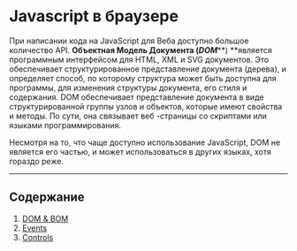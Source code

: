 # Javascript в браузере

При написании кода на JavaScript для Веба доступно большое количество API. **Объектная Модель Документа \(**_**DOM**_**\) **является программным интерфейсом для HTML, XML и SVG документов. Это обеспечивает структурированное представление документа \(дерева\), и определяет способ, по которому структура может быть доступна для программы, для изменения структуры документа, его стиля и содержания. DOM обеспечивает представление документа в виде структурированной группы узлов и объектов, которые имеют свойства и методы. По сути, она связывает веб -страницы со скриптами или языками программирования.

Несмотря на то, что чаще доступно использование JavaScript, DOM не является его частью, и может использоваться в других языках, хотя гораздо реже.

---

## Содержание

1. [DOM & BOM](/js-in-browser/dom.md)
2. [Events](/js-in-browser/events.md)
3. [Controls](/js-in-browser/controls.md)



